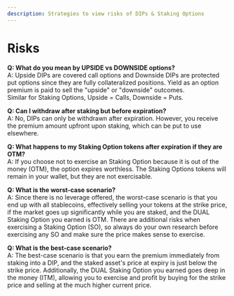 ```yaml
---
description: Strategies to view risks of DIPs & Staking Options
---
```


# Risks

**Q: What do you mean by UPSIDE vs DOWNSIDE options?** \
A: Upside DIPs are covered call options and Downside DIPs are protected put options since they are fully collateralized positions. Yield as an option premium is paid to sell the "upside" or "downside" outcomes.\
Similar for Staking Options, Upside = Calls, Downside = Puts.

**Q: Can I withdraw after staking but before expiration?** \
A: No, DIPs can only be withdrawn after expiration. However, you receive the premium amount upfront upon staking, which can be put to use elsewhere.

**Q: What happens to my Staking Option tokens after expiration if they are OTM?** \
A: If you choose not to exercise an Staking Option because it is out of the money (OTM), the option expires worthless. The Staking Options tokens will remain in your wallet, but they are not exercisable.

**Q: What is the worst-case scenario?** \
A: Since there is no leverage offered, the worst-case scenario is that you end up with all stablecoins, effectively selling your tokens at the strike price, if the market goes up significantly while you are staked, and the DUAL Staking Option you earned is OTM. There are additional risks when exercising a Staking Option (SO), so always do your own research before exercising any SO and make sure the price makes sense to exercise.

**Q: What is the best-case scenario?** \
A: The best-case scenario is that you earn the premium immediately from staking into a DIP, and the staked asset's price at expiry is just below the strike price. Additionally, the DUAL Staking Option you earned goes deep in the money (ITM), allowing you to exercise and profit by buying for the strike price and selling at the much higher current price.
